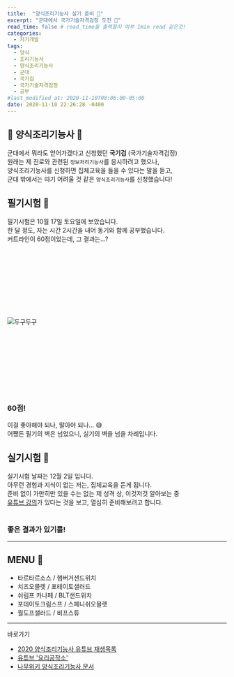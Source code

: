 ```yaml
---
title:  "양식조리기능사 실기 준비 🍳"
excerpt: "군대에서 국가기술자격검정 도전 📝"
read_time: false # read_time을 출력할지 여부 1min read 같은것!
categories:
  - 자기개발
tags:
  - 양식
  - 조리기능사
  - 양식조리기능사
  - 군대
  - 국기검
  - 국가기술자격검정
  - 공부
#last_modified_at: 2020-11-10T08:06:00-05:00
date: 2020-11-10 22:26:28 -0400
---
```


## 🍳 양식조리기능사 📝<br>
군대에서 뭐라도 얻어가겠다고 신청했던 **국기검** (국가기술자격검정)<br>
원래는 제 진로와 관련된 ```정보처리기능사```를 응시하려고 했으나,<br>
양식조리기능사를 신청하면 집체교육을 들을 수 있다는 말을 듣고,<br>
군대 밖에서는 따기 어려울 것 같은 ```양식조리기능사```를 신청했습니다!<br>

## 필기시험 📝<br>
필기시험은 10월 17일 토요일에 보았습니다.<br>
한 달 정도, 자는 시간 2시간을 내어 동기와 함께 공부했습니다.<br>
커트라인이 60점이었는데, 그 결과는...?<br>
<br>
<br>
<br>
<br>
<br>
<br>
<br>
<br>
<br>
<br>
![두구두구](https://2.bp.blogspot.com/-DLiHEFqaiwY/XGZTt5cwy9I/AAAAAAAyv_c/gmyY2cbVVYcKYAjkSmJp-KjRvK31CKBWACLcBGAs/s1600/AW3460726_02.gif)
<br>
<br>
<br>
<br>
<br>
<br>
<br>
<br>
<br>
<br>
### 60점!<br>
이걸 좋아해야 되나, 말아야 되나... 😅<br>
어쨌든 필기의 벽은 넘었으니, 실기의 벽을 넘을 차례입니다.<br>

## 실기시험 🍳<br>

실기시험 날짜는 12월 2일 입니다.<br>
아무런 경험과 지식이 없는 저는, 집체교육을 듣게 됩니다.<br>
준비 없이 가만히만 있을 수는 없는 제 성격 상, 이것저것 알아보는 중<br>
[유튜브 강의](https://www.youtube.com/playlist?list=PL1FAae0rVZtgNKnU0lGZrsTLa-QoK4VgI)가 있다는 것을 보고,
열심히 준비해보려고 합니다.<br>
<br>
### 좋은 결과가 있기를!<br>

---

## MENU 📃<br>
- 타르타르소스 / 햄버거샌드위치
- 치즈오믈렛 / 포테이토샐러드
- 쉬림프 카나페 / BLT샌드위치
- 포테이토크림스프 / 스페니쉬오믈렛
- 월도프샐러드 / 비프스튜

---

바로가기

* [2020 양식조리기능사 유튜브 재생목록](https://www.youtube.com/playlist?list=PL1FAae0rVZtgNKnU0lGZrsTLa-QoK4VgI)   
* [유튜브 '요리공작소'](https://www.youtube.com/channel/UC1zqypwYvtRhMsl98iDsi8Q)
* [나무위키 양식조리기능사 문서](https://namu.wiki/w/%EC%96%91%EC%8B%9D%EC%A1%B0%EB%A6%AC%EA%B8%B0%EB%8A%A5%EC%82%AC)
